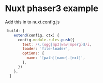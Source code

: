 # Nuxt phaser3 example

Add this in to nuxt.config.js

```javascript
 build: {
    extend(config, ctx) {
      config.module.rules.push({
        test: /\.(ogg|mp3|wav|mpe?g)$/i,
        loader: 'file-loader',
        options: {
          name: '[path][name].[ext]',
        },
      })
    },
  }
```
